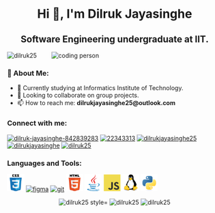 <h1 align="center">Hi 👋, I'm Dilruk Jayasinghe</h1>
<h2 align="center">Software Engineering undergraduate at IIT.</h2>
<img align="right" alt="coding person" width="400" src="https://static.vecteezy.com/system/resources/previews/000/256/945/large_2x/vector-designer-s-desktop-illustration.jpg">

<p align="left">
  <img src="https://komarev.com/ghpvc/?username=dilruk25&label=Profile%20views&color=0e75b6&style=flat" alt="dilruk25">
</p>

<div align="left">
  <h3>👀 About Me:</h3>
  <ul>
    <li>🌱 Currently studying at Informatics Institute of Technology.</li>
    <li>💞️ Looking to collaborate on group projects.</li>
    <li>📫 How to reach me: <strong>dilrukjayasinghe25@outlook.com</strong></li>
  </ul>
</div>

<h3 align="left">Connect with me:</h3>

<p align="left">
  <a href="https://linkedin.com/in/dilruk-jayasinghe-842839283" target="_blank"><img src="https://raw.githubusercontent.com/rahuldkjain/github-profile-readme-generator/master/src/images/icons/Social/linked-in-alt.svg" alt="dilruk-jayasinghe-842839283" height="30" width="40"></a>
  <a href="https://stackoverflow.com/users/22343313" target="_blank"><img src="https://raw.githubusercontent.com/rahuldkjain/github-profile-readme-generator/master/src/images/icons/Social/stack-overflow.svg" alt="22343313" height="30" width="40"></a>
  <a href="https://instagram.com/dilrukjayasinghe25" target="_blank"><img src="https://raw.githubusercontent.com/rahuldkjain/github-profile-readme-generator/master/src/images/icons/Social/instagram.svg" alt="dilrukjayasinghe25" height="30" width="40"></a>
  <a href="https://www.hackerrank.com/dilrukjayasinghe" target="_blank"><img src="https://raw.githubusercontent.com/rahuldkjain/github-profile-readme-generator/master/src/images/icons/Social/hackerrank.svg" alt="dilrukjayasinghe" height="30" width="40"></a>
  <a href="https://www.leetcode.com/dilruk25" target="_blank"><img src="https://raw.githubusercontent.com/rahuldkjain/github-profile-readme-generator/master/src/images/icons/Social/leet-code.svg" alt="dilruk25" height="30" width="40"></a>
</p>

<h3 align="left">Languages and Tools:</h3>

<p align="left">
  <a href="https://www.w3schools.com/css/" target="_blank" rel="noreferrer"><img src="https://raw.githubusercontent.com/devicons/devicon/master/icons/css3/css3-original-wordmark.svg" alt="css3" width="40" height="40"></a>
  <a href="https://www.figma.com/" target="_blank" rel="noreferrer"><img src="https://www.vectorlogo.zone/logos/figma/figma-icon.svg" alt="figma" width="40" height="40"></a>
  <a href="https://git-scm.com/" target="_blank" rel="noreferrer"><img src="https://www.vectorlogo.zone/logos/git-scm/git-scm-icon.svg" alt="git" width="40" height="40"></a>
  <a href="https://www.w3.org/html/" target="_blank" rel="noreferrer"><img src="https://raw.githubusercontent.com/devicons/devicon/master/icons/html5/html5-original-wordmark.svg" alt="html5" width="40" height="40"></a>
  <a href="https://www.java.com" target="_blank" rel="noreferrer"><img src="https://raw.githubusercontent.com/devicons/devicon/master/icons/java/java-original.svg" alt="java" width="40" height="40"></a>
  <a href="https://developer.mozilla.org/en-US/docs/Web/JavaScript" target="_blank" rel="noreferrer"><img src="https://raw.githubusercontent.com/devicons/devicon/master/icons/javascript/javascript-original.svg" alt="javascript" width="40" height="40"></a>
  <a href="https://www.linux.org/" target="_blank" rel="noreferrer"><img src="https://raw.githubusercontent.com/devicons/devicon/master/icons/linux/linux-original.svg" alt="linux" width="40" height="40"></a>
  <a href="https://www.python.org" target="_blank" rel="noreferrer"><img src="https://raw.githubusercontent.com/devicons/devicon/master/icons/python/python-original.svg" alt="python" width="40" height="40"></a>
</p>

<div align="center">
  <img src="https://github-readme-stats.vercel.app/api/top-langs?username=dilruk25&show_icons=true&theme=github_dark&locale=en&layout=compact" alt="dilruk25 style="width: 62%">
  <img src="http://github-profile-summary-cards.vercel.app/api/cards/profile-details?username=dilruk25&theme=github_dark" alt="dilruk25" style="width: 60%">
  <img src="https://github-readme-streak-stats.herokuapp.com/?user=dilruk25&theme=github_dark" alt="dilruk25" style="width: 40%">
</div>
